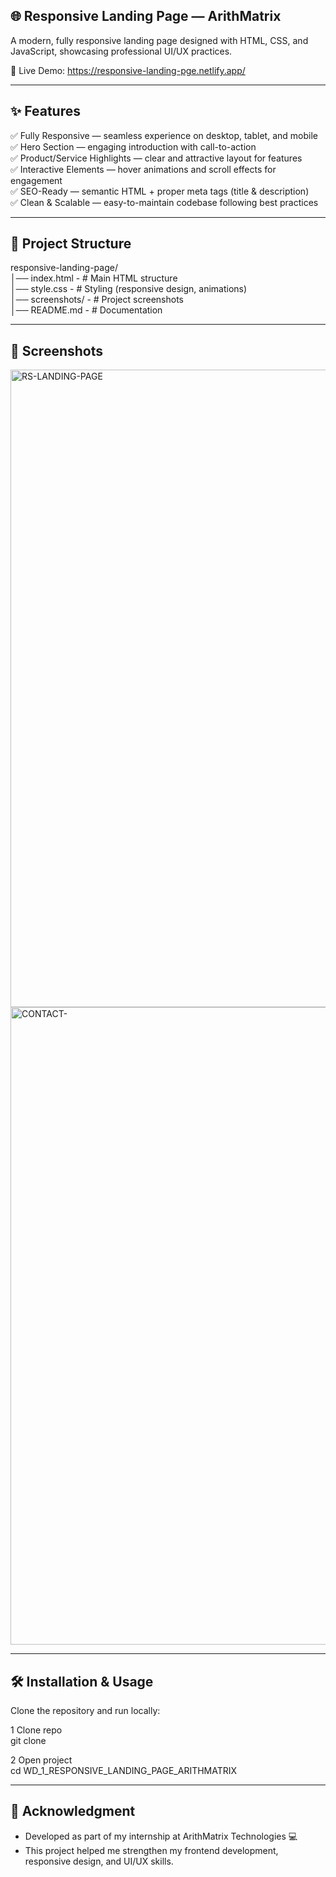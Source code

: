 ## 🌐 Responsive Landing Page — ArithMatrix

A modern, fully responsive landing page designed with HTML, CSS, and JavaScript, showcasing professional UI/UX practices.

🔗 Live Demo: https://responsive-landing-pge.netlify.app/

---

## ✨ Features

✅ Fully Responsive — seamless experience on desktop, tablet, and mobile <br>
✅ Hero Section — engaging introduction with call-to-action<br>
✅ Product/Service Highlights — clear and attractive layout for features<br>
✅ Interactive Elements — hover animations and scroll effects for engagement<br>
✅ SEO-Ready — semantic HTML + proper meta tags (title & description)<br>
✅ Clean & Scalable — easy-to-maintain codebase following best practices<br>

--- 

## 📂 Project Structure
responsive-landing-page/<br>
│── index.html        -   # Main HTML structure<br>
│── style.css         -   # Styling (responsive design, animations)<br>
│── screenshots/      -   # Project screenshots<br>
│── README.md         -   # Documentation<br>

---

## 📸 Screenshots
<img width="1920" height="1020" alt="RS-LANDING-PAGE" src="https://github.com/user-attachments/assets/abede8b1-56a7-4a5e-b9e1-922899b09538" />
<img width="1920" height="1020" alt="CONTACT-" src="https://github.com/user-attachments/assets/075269c3-19a3-40b1-8de2-d1ac5d4450e0" />

---

## 🛠️ Installation & Usage

Clone the repository and run locally:

1 Clone repo<br>
git clone 

2 Open project<br>
cd WD_1_RESPONSIVE_LANDING_PAGE_ARITHMATRIX

---

## 🙌 Acknowledgment
* Developed as part of my internship at ArithMatrix Technologies 💻
* This project helped me strengthen my frontend development, responsive design, and UI/UX skills.

